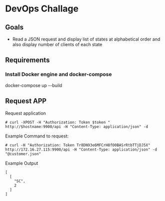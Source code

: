 # DevOps Challage


## Goals

* Read a JSON request and display list of states at alphabetical order and also display number of clients of each state

## Requirements

### Install Docker engine and docker-compose

docker-compose up --build

## Request APP 

Request application

`# curl -XPOST -H "Authorization: Token $token " http://$hostname:9900/api -H "Content-Type: application/json" -d  `

Example Command to request:

`# curl -H "Authorization: Token Tr8DN93e6MFCrH8fO0BASrRtbTTjDJ5X" http://172.16.27.115:9900/api -H "Content-Type: application/json" -d "@customer.json"`

Example Output

```
[
  [
    "SC",
    2
  ]
]
```
